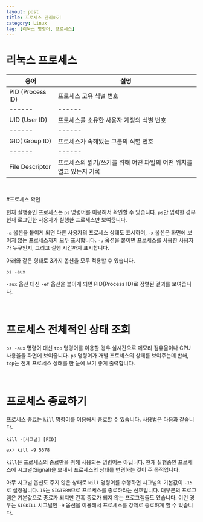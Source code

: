 ```yaml
---
layout: post
title: 프로세스 관리하기
category: Linux
tag: [리눅스 명령어, 프로세스]
---
```


# 리눅스 프로세스

용어 | 설명
------ | ------
PID (Process ID)  | 프로세스 고유 식별 번호  
------ | ------
UID (User ID) | 프로세스를 소유한 사용자 계정의 식별 번호
------ | ------
GID( Group ID) | 프로세스가 속해있는 그룹의 식별 번호
------ | ------
File Descriptor | 프로세스의 읽기/쓰기를 위해 어떤 파일의 어떤 위치를 열고 있는지 기록

<br>

#프로세스 확인

현재 실행중인 프로세스는 `ps` 명령어를 이용해서 확인할 수 있습니다.
`ps`만 입력한 경우 현재 로그인한 사용자가 실행한 프로세스만 보여줍니다.

`-a` 옵션을 붙이게 되면 다른 사용자의 프로세스 상태도 표시하며, `-x` 옵션은
화면에 보이지 않는 프로세스까지 모두 표시합니다. `-u` 옵션을 붙이면 프로세스를
사용한 사용자가 누구인지, 그리고 실행 시간까지 표시합니다.

아래와 같은 형태로 3가지 옵션을 모두 적용할 수 있습니다.
~~~
ps -aux
~~~

`-aux` 옵션 대신 `-ef` 옵션을 붙이게 되면 PID(Process ID)로 정렬된 결과를 보여줍니다.

<br>

# 프로세스 전체적인 상태 조회

`ps -aux` 명령어 대신 `top` 명령어를 이용할 경우 실시간으로 메모리 점유율이나 CPU 사용율을
화면에 보여줍니다. `ps` 명령어가 개별 프로세스의 상태를 보여주는데 반해, `top`는
전체 프로세스 상태를 한 눈에 보기 좋게 출력합니다.


<br>

# 프로세스 종료하기

프로세스 종료는 `kill` 명령어를 이용해서 종료할 수 있습니다. 사용법은 다음과 같습니다.

~~~
kill -[시그널] [PID]

ex) kill -9 5678
~~~

`kill`은 프로세스의 종료만을 위해 사용되는 명령어는 아닙니다. 현재 실행중인 프로세스에
시그널(Signal)을 보내서 프로세스의 상태를 변경하는 것이 주 목적입니다.

아무 시그널 옵션도 주지 않은 상태로 `kill` 명령어를 수행하면 시그널의 기본값이 `-15`로 설정됩니다.
`15`는 `SIGTERM`으로 프로세스를 종료하라는 신호입니다. 대부분의 프로그램은 기본값으로
종료가 되지만 간혹 종료가 되지 않는 프로그램들도 있습니다. 이런 경우는 `SIGKILL` 시그널인
`-9` 옵션을 이용해서 프로세스를 강제로 종료하게 할 수 있습니다.

